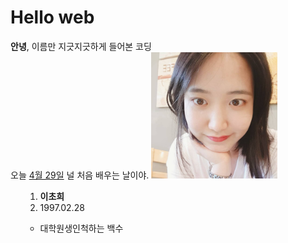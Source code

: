 
<h1>Hello web</h1>
<strong>안녕</strong>, 이름만 지긋지긋하게 들어본 코딩<br>
오늘 <u>4월 29일</u> 널 처음 배우는 날이야.
<img src="사진.jpg" width="40%"><br>
<ul>
<ol>
<li><strong>이초희</strong></li>
<li>1997.02.28</li>
</ol>
</ul>
<ol>
<ul>
<li>대학원생인척하는 백수</li>
</ul>
</ol>
